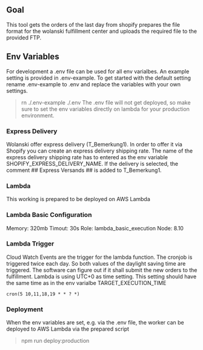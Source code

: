 ## Goal
This tool gets the orders of the last day from shopify prepares the file format for the wolanski fulfillment center and uploads the required file to the provided FTP.

## Env Variables
For development a .env file can be used for all env varialbes. An example setting is provided in .env-example. To get started with the default setting rename .env-example to .env and replace the variables with your own settings.
> rn ./.env-example ./.env
The .env file will not get deployed, so make sure to set the env variables directly on lambda for your production environment.

### Express Delivery
Wolanski offer express delivery (T_Bemerkung1). In order to offer it via Shopify you can create an express delivery shipping rate. The name of the express delivery shipping rate has to entered as the env variable SHOPIFY_EXPRESS_DELIVERY_NAME. If the delivery is selected, the comment ## Express Versands ## is added to T_Bemerkung1.

### Lambda
This working is prepared to be deployed on AWS Lambda

### Lambda Basic Configuration
Memory: 320mb
Timout: 30s
Role: lambda\_basic\_execution
Node: 8.10

### Lambda Trigger
Cloud Watch Events are the trigger for the lambda function. The cronjob is triggered twice each day. So both values of the daylight saving time are triggered. The software can figure out if it shall submit the new orders to the fulfillment. Lambda is using UTC+0 as time setting. This setting should have the same time as in the env varialbe TARGET_EXECUTION_TIME

```
cron(5 10,11,18,19 * * ? *)
```

### Deployment
When the env variables are set, e.g. via the .env file, the worker can be deployed to AWS Lambda via the prepared script
> npm run deploy:production

